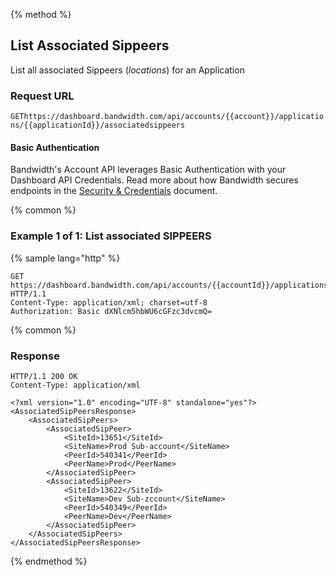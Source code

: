 {% method %}

## List Associated Sippeers

List all associated Sippeers (_locations_) for an Application

### Request URL

<code class="get">GET</code>`https://dashboard.bandwidth.com/api/accounts/{{account}}/applications/{{applicationId}}/associatedsippeers`

#### Basic Authentication

Bandwidth's Account API leverages Basic Authentication with your Dashboard API Credentials. Read more about how Bandwidth secures endpoints in the [Security & Credentials](../../../guides/accountCredentials.md) document.

{% common %}

### Example 1 of 1: List associated SIPPEERS

{% sample lang="http" %}

```http
GET https://dashboard.bandwidth.com/api/accounts/{{accountId}}/applications/{{applicationId}}/associatedsippeers HTTP/1.1
Content-Type: application/xml; charset=utf-8
Authorization: Basic dXNlcm5hbWU6cGFzc3dvcmQ=
```

{% common %}

### Response

```http
HTTP/1.1 200 OK
Content-Type: application/xml

<?xml version="1.0" encoding="UTF-8" standalone="yes"?>
<AssociatedSipPeersResponse>
    <AssociatedSipPeers>
        <AssociatedSipPeer>
            <SiteId>13651</SiteId>
            <SiteName>Prod Sub-account</SiteName>
            <PeerId>540341</PeerId>
            <PeerName>Prod</PeerName>
        </AssociatedSipPeer>
        <AssociatedSipPeer>
            <SiteId>13622</SiteId>
            <SiteName>Dev Sub-zccount</SiteName>
            <PeerId>540349</PeerId>
            <PeerName>Dev</PeerName>
        </AssociatedSipPeer>
    </AssociatedSipPeers>
</AssociatedSipPeersResponse>
```

{% endmethod %}